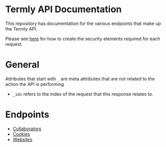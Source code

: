 # Termly API Documentation

This repository has documentation for the various endpoints that make up the Termly API. 

Please see [here](security.md) for how to create the security elements required for each request.


# General

Attributes that start with `_` are meta attributes that are not related to the action the API is performing

* `_idx` refers to the index of the request that this response relates to.

# Endpoints

* [Collaborators](endpoints/collaborators.md)
* [Cookies](endpoints/cookies.md)
* [Websites](endpoints/websites.md)
